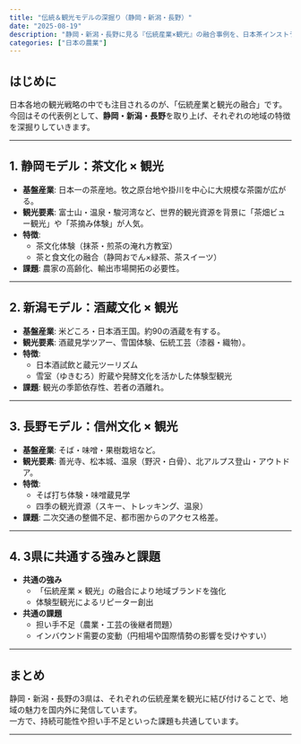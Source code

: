 ```yaml
---
title: "伝統＆観光モデルの深掘り（静岡・新潟・長野）"
date: "2025-08-19"
description: "静岡・新潟・長野に見る『伝統産業×観光』の融合事例を、日本茶インストラクター試験の観点から解説します。"
categories: ["日本の農業"]
---
```


## はじめに
日本各地の観光戦略の中でも注目されるのが、「伝統産業と観光の融合」です。  
今回はその代表例として、**静岡・新潟・長野**を取り上げ、それぞれの地域の特徴を深掘りしていきます。  

---

## 1. 静岡モデル：茶文化 × 観光
- **基盤産業**: 日本一の茶産地。牧之原台地や掛川を中心に大規模な茶園が広がる。  
- **観光要素**: 富士山・温泉・駿河湾など、世界的観光資源を背景に「茶畑ビュー観光」や「茶摘み体験」が人気。  
- **特徴**:
  - 茶文化体験（抹茶・煎茶の淹れ方教室）  
  - 茶と食文化の融合（静岡おでん×緑茶、茶スイーツ）  
- **課題**: 農家の高齢化、輸出市場開拓の必要性。  

---

## 2. 新潟モデル：酒蔵文化 × 観光
- **基盤産業**: 米どころ・日本酒王国。約90の酒蔵を有する。  
- **観光要素**: 酒蔵見学ツアー、雪国体験、伝統工芸（漆器・織物）。  
- **特徴**:
  - 日本酒試飲と蔵元ツーリズム  
  - 雪室（ゆきむろ）貯蔵や発酵文化を活かした体験型観光  
- **課題**: 観光の季節依存性、若者の酒離れ。  

---

## 3. 長野モデル：信州文化 × 観光
- **基盤産業**: そば・味噌・果樹栽培など。  
- **観光要素**: 善光寺、松本城、温泉（野沢・白骨）、北アルプス登山・アウトドア。  
- **特徴**:
  - そば打ち体験・味噌蔵見学  
  - 四季の観光資源（スキー、トレッキング、温泉）  
- **課題**: 二次交通の整備不足、都市圏からのアクセス格差。  

---

## 4. 3県に共通する強みと課題
- **共通の強み**  
  - 「伝統産業 × 観光」の融合により地域ブランドを強化  
  - 体験型観光によるリピーター創出  
- **共通の課題**  
  - 担い手不足（農業・工芸の後継者問題）  
  - インバウンド需要の変動（円相場や国際情勢の影響を受けやすい）  

---

## まとめ
静岡・新潟・長野の3県は、それぞれの伝統産業を観光に結び付けることで、地域の魅力を国内外に発信しています。  
一方で、持続可能性や担い手不足といった課題も共通しています。  

  

---
